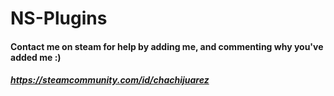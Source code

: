 # NS-Plugins


#### Contact me on steam for help by adding me, and commenting why you've added me :)
##### https://steamcommunity.com/id/chachijuarez
